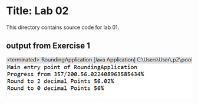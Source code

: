 # Title: Lab 02

This directory contains source code for lab 01.

## output from Exercise 1

![image](https://github.com/NajmiDrogba/dadrepository/blob/main/workspace-dadlabs/lab02/images/OutputRoundingApplication.PNG)


